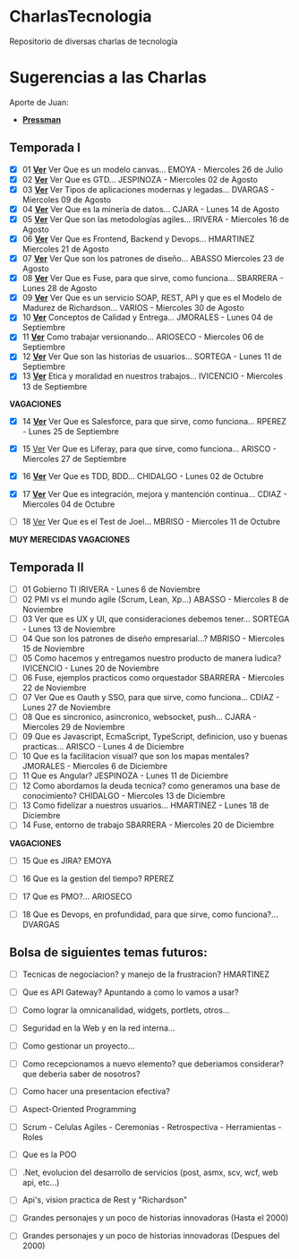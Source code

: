 # CharlasTecnologia
Repositorio de diversas charlas de tecnología

# Sugerencias a las Charlas
Aporte de Juan:
- [**Pressman**](http://cotana.informatica.edu.bo/downloads/ld-Ingenieria.de.software.enfoque.practico.7ed.Pressman.PDF)


## Temporada I

- [x] 01	**[Ver](https://github.com/silverfox78/CharlasTecnologia/tree/master/Temporada_S01/S01_01_Modelo_Canvas%20-%20EMOYA)** Ver Que es un modelo canvas…	EMOYA	-	Miercoles 26 de Julio
- [x] 02	**[Ver](https://github.com/silverfox78/CharlasTecnologia/tree/master/Temporada_S01/S01_02_GTD%20-%20JESPINOZA)** Ver Que es GTD…	JESPINOZA	-	Miercoles 02 de Agosto
- [x] 03	**[Ver](https://github.com/silverfox78/CharlasTecnologia/tree/master/Temporada_S01/S01_03_Aplicaciones%20modernas%20y%20legadas%20-%20DVARGAS)** Ver Tipos de aplicaciones modernas y legadas…	DVARGAS	-	Miercoles 09 de Agosto
- [x] 04	**[Ver](https://github.com/silverfox78/CharlasTecnologia/tree/master/Temporada_S01/S01_04_Mineria_Datos%20-%20CJARA)** Ver Que es la minería de datos…	CJARA	-	Lunes 14 de Agosto
- [x] 05	**[Ver](https://github.com/silverfox78/CharlasTecnologia/tree/master/Temporada_S01/S01_05_Metodologias_Agiles%20-%20IRIVERA)** Ver Que son las metodologías agiles…	IRIVERA	-	Miercoles 16 de Agosto
- [x] 06	**[Ver](https://github.com/silverfox78/CharlasTecnologia/tree/master/Temporada_S01/S01_06_Frontend_Backend_y_Devops%20-%20HMARTINEZ)** Ver Que es Frontend, Backend y Devops…	HMARTINEZ	Miercoles 21 de Agosto
- [x] 07	**[Ver](https://github.com/silverfox78/CharlasTecnologia/tree/master/Temporada_S01/S01_07_Patrones_de_Diseño%20-%20ABASSO)** Ver Que son los patrones de diseño…	ABASSO	Miercoles 23 de Agosto
- [x] 08	**[Ver](https://github.com/silverfox78/CharlasTecnologia/tree/master/Temporada_S01/S01_08_Fuse%20-%20SBARRERA)** Ver Que es Fuse, para que sirve, como funciona…	SBARRERA	-	Lunes 28 de Agosto
- [x] 09	**[Ver](https://github.com/silverfox78/CharlasTecnologia/tree/master/Temporada_S01/S01_09_Soap_Rest_Api_Richardson%20-%20CIBACACHE)** Ver Que es un servicio SOAP, REST, API y que es el Modelo de Madurez de Richardson… 	VARIOS	-	Miercoles 30 de Agosto
- [x] 10	**[Ver](https://github.com/silverfox78/CharlasTecnologia/tree/master/Temporada_S01/S01_10_Conceptos_de_Calidad_y_Entrega%20-%20JMORALES)** Conceptos de Calidad y Entrega...	JMORALES	-	Lunes 04 de Septiembre
- [X] 11	**[Ver](https://github.com/silverfox78/CharlasTecnologia/tree/master/Temporada_S01/S01_11_Trabajo_Versionado%20-%20ARIOSECO)** Como trabajar versionando...	ARIOSECO	-	Miercoles 06 de Septiembre
- [X] 12	**[Ver](https://github.com/silverfox78/CharlasTecnologia/tree/master/Temporada_S01/S01_12_Historias_de_Usuario%20-%20SORTEGA)** Ver Que son las historias de usuarios…	SORTEGA		-	Lunes 11 de Septiembre
- [X] 13	**[Ver](https://github.com/silverfox78/CharlasTecnologia/tree/master/Temporada_S01/S01_13_Etica_y_Moral%20IVICENCIO)** Etica y moralidad en nuestros trabajos...	IVICENCIO	-	Miercoles 13 de Septiembre

**VAGACIONES**

- [X] 14	**[Ver](https://github.com/silverfox78/CharlasTecnologia/tree/master/Temporada_S01/S01_14_Salesforce%20-%20RPEREZ)** Ver Que es Salesforce, para que sirve, como funciona…	RPEREZ	-	Lunes 25 de Septiembre
- [X] 15	[Ver](https://github.com/silverfox78/CharlasTecnologia) Ver Que es Liferay, para que sirve, como funciona…	ARISCO	-	Miercoles 27 de Septiembre
- [X] 16	**[Ver](https://github.com/silverfox78/CharlasTecnologia/tree/master/Temporada_S01/S01_16_TDD_y_BDD%20-%20CHIDALGO)** Ver Que es TDD, BDD…	CHIDALGO	-	Lunes 02 de Octubre
- [X] 17	**[Ver](https://github.com/silverfox78/CharlasTecnologia/tree/master/Temporada_S01/S01_17_Ver_Que_es_integracion_mejora_y_mantencion_continua%20-%20CDIAZ)** Ver Que es integración, mejora y mantención continua…	CDIAZ	-	Miercoles 04 de Octubre
- [ ] 18	[Ver](https://github.com/silverfox78/CharlasTecnologia) Ver Que es el Test de Joel…	MBRISO	-	Miercoles 11 de Octubre


**MUY MERECIDAS VAGACIONES**


## Temporada II

- [ ] 01	Gobierno TI	IRIVERA	-	Lunes 6 de Noviembre
- [ ] 02	PMI vs el mundo agile (Scrum, Lean, Xp...)	ABASSO	-	Miercoles 8 de Noviembre
- [ ] 03	Ver que es UX y UI, que consideraciones debemos tener...	SORTEGA	-	Lunes 13 de Noviembre
- [ ] 04	Que son los patrones de diseño empresarial...?	MBRISO	-	Miercoles 15 de Noviembre
- [ ] 05	Como hacemos y entregamos nuestro producto de manera ludica?	IVICENCIO	-	Lunes 20 de Noviembre
- [ ] 06	Fuse, ejemplos practicos como orquestador	SBARRERA	-	Miercoles 22 de Noviembre
- [ ] 07	Ver Que es Oauth y SSO, para que sirve, como funciona…	CDIAZ	-	Lunes 27 de Noviembre
- [ ] 08	Que es sincronico, asincronico, websocket, push...	CJARA	-	Miercoles 29 de Noviembre
- [ ] 09	Que es Javascript, EcmaScript, TypeScript, definicion, uso y buenas practicas...	ARISCO	-	Lunes 4 de Diciembre
- [ ] 10	Que es la facilitacion visual? que son los mapas mentales?	JMORALES	-	Miercoles 6 de Diciembre
- [ ] 11	Que es Angular?	JESPINOZA	-	Lunes 11 de Diciembre
- [ ] 12	Como abordamos la deuda tecnica? como generamos una base de conocimiento?	CHIDALGO	-	Miercoles 13 de Diciembre
- [ ] 13	Como fidelizar a nuestros usuarios...	HMARTINEZ	-	Lunes 18 de Diciembre
- [ ] 14	Fuse, entorno de trabajo	SBARRERA	-	Miercoles 20 de Diciembre

**VAGACIONES**

- [ ] 15	Que es JIRA?	EMOYA
- [ ] 16	Que es la gestion del tiempo?	RPEREZ
- [ ] 17	Que es PMO?...	ARIOSECO
- [ ] 18	Que es Devops, en profundidad, para que sirve, como funciona?...	DVARGAS



## Bolsa de siguientes temas futuros:
- [ ] Tecnicas de negociacion? y manejo de la frustracion?	HMARTINEZ
- [ ] Que es API Gateway? Apuntando a como lo vamos a usar?
- [ ] Como lograr la omnicanalidad, widgets, portlets, otros...
- [ ] Seguridad en la Web y en la red interna...
- [ ] Como gestionar un proyecto...
- [ ] Como recepcionamos a nuevo elemento? que deberiamos considerar? que deberia saber de nosotros?
- [ ] Como hacer una presentacion efectiva?
- [ ] Aspect-Oriented Programming
- [ ] Scrum - Celulas Agiles - Ceremonias - Retrospectiva - Herramientas - Roles
- [ ] Que es la POO
- [ ] .Net, evolucion del desarrollo de servicios (post, asmx, scv, wcf, web api, etc...)
- [ ] Api's, vision practica de Rest y "Richardson"
- [ ] Grandes personajes y un poco de historias innovadoras (Hasta el 2000)
- [ ] Grandes personajes y un poco de historias innovadoras (Despues del 2000)



